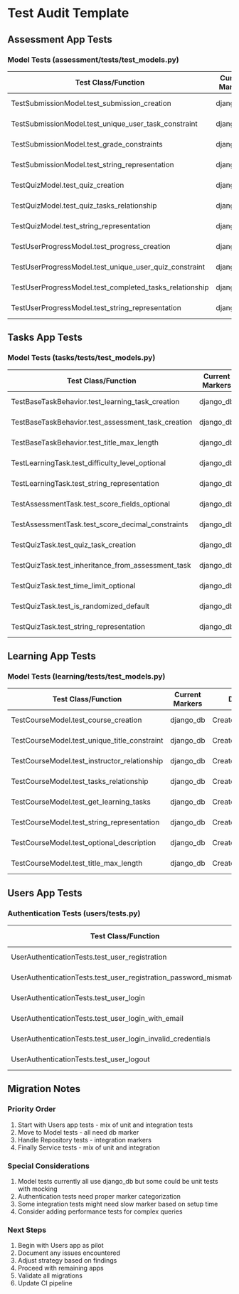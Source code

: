 # Test Audit Template

## Assessment App Tests

### Model Tests (assessment/tests/test_models.py)

| Test Class/Function | Current Markers | DB Usage | Dependencies | Execution Time | Proposed Markers | Migration Status |
|-------------------|----------------|-----------|--------------|----------------|------------------|-----------------|
| TestSubmissionModel.test_submission_creation | django_db | Create/Read | Factory | < 100ms | db | Not Started |
| TestSubmissionModel.test_unique_user_task_constraint | django_db | Create/Validate | Factory | < 100ms | db | Not Started |
| TestSubmissionModel.test_grade_constraints | django_db | Create/Update | Factory | < 100ms | db | Not Started |
| TestSubmissionModel.test_string_representation | django_db | Create/Read | Factory | < 100ms | db | Not Started |
| TestQuizModel.test_quiz_creation | django_db | Create/Read | Factory | < 100ms | db | Not Started |
| TestQuizModel.test_quiz_tasks_relationship | django_db | Create/Update | Factory | < 100ms | db | Not Started |
| TestQuizModel.test_string_representation | django_db | Create/Read | Factory | < 100ms | db | Not Started |
| TestUserProgressModel.test_progress_creation | django_db | Create/Read | Factory | < 100ms | db | Not Started |
| TestUserProgressModel.test_unique_user_quiz_constraint | django_db | Create/Validate | Factory | < 100ms | db | Not Started |
| TestUserProgressModel.test_completed_tasks_relationship | django_db | Create/Update | Factory | < 100ms | db | Not Started |
| TestUserProgressModel.test_string_representation | django_db | Create/Read | Factory | < 100ms | db | Not Started |

## Tasks App Tests

### Model Tests (tasks/tests/test_models.py)

| Test Class/Function | Current Markers | DB Usage | Dependencies | Execution Time | Proposed Markers | Migration Status |
|-------------------|----------------|-----------|--------------|----------------|------------------|-----------------|
| TestBaseTaskBehavior.test_learning_task_creation | django_db | Create/Read | None | < 100ms | db | Not Started |
| TestBaseTaskBehavior.test_assessment_task_creation | django_db | Create/Read | None | < 100ms | db | Not Started |
| TestBaseTaskBehavior.test_title_max_length | django_db | Create/Validate | None | < 100ms | db | Not Started |
| TestLearningTask.test_difficulty_level_optional | django_db | Create/Validate | None | < 100ms | db | Not Started |
| TestLearningTask.test_string_representation | django_db | Create/Read | None | < 100ms | db | Not Started |
| TestAssessmentTask.test_score_fields_optional | django_db | Create/Validate | None | < 100ms | db | Not Started |
| TestAssessmentTask.test_score_decimal_constraints | django_db | Create/Validate | None | < 100ms | db | Not Started |
| TestQuizTask.test_quiz_task_creation | django_db | Create/Read | Factory | < 100ms | db | Not Started |
| TestQuizTask.test_inheritance_from_assessment_task | django_db | Create/Read | Factory | < 100ms | db | Not Started |
| TestQuizTask.test_time_limit_optional | django_db | Create/Validate | None | < 100ms | db | Not Started |
| TestQuizTask.test_is_randomized_default | django_db | Create/Read | None | < 100ms | db | Not Started |
| TestQuizTask.test_string_representation | django_db | Create/Read | None | < 100ms | db | Not Started |

## Learning App Tests

### Model Tests (learning/tests/test_models.py)

| Test Class/Function | Current Markers | DB Usage | Dependencies | Execution Time | Proposed Markers | Migration Status |
|-------------------|----------------|-----------|--------------|----------------|------------------|-----------------|
| TestCourseModel.test_course_creation | django_db | Create/Read | Factory | < 100ms | db | Not Started |
| TestCourseModel.test_unique_title_constraint | django_db | Create/Validate | Factory | < 100ms | db | Not Started |
| TestCourseModel.test_instructor_relationship | django_db | Create/Read/Delete | Factory | < 100ms | db | Not Started |
| TestCourseModel.test_tasks_relationship | django_db | Create/Update | Factory | < 100ms | db | Not Started |
| TestCourseModel.test_get_learning_tasks | django_db | Create/Read | Factory | < 100ms | db | Not Started |
| TestCourseModel.test_string_representation | django_db | Create/Read | Factory | < 100ms | db | Not Started |
| TestCourseModel.test_optional_description | django_db | Create/Validate | Factory | < 100ms | db | Not Started |
| TestCourseModel.test_title_max_length | django_db | Create/Validate | Factory | < 100ms | db | Not Started |

## Users App Tests

### Authentication Tests (users/tests.py)

| Test Class/Function | Current Markers | DB Usage | Dependencies | Execution Time | Proposed Markers | Migration Status |
|-------------------|----------------|-----------|--------------|----------------|------------------|-----------------|
| UserAuthenticationTests.test_user_registration | None | Create/Read | None | < 100ms | integration | Not Started |
| UserAuthenticationTests.test_user_registration_password_mismatch | None | None | None | < 100ms | unit | Not Started |
| UserAuthenticationTests.test_user_login | None | Read | None | < 100ms | integration | Not Started |
| UserAuthenticationTests.test_user_login_with_email | None | Read | None | < 100ms | integration | Not Started |
| UserAuthenticationTests.test_user_login_invalid_credentials | None | Read | None | < 100ms | integration | Not Started |
| UserAuthenticationTests.test_user_logout | None | Read | None | < 100ms | integration | Not Started |

## Migration Notes

### Priority Order
1. Start with Users app tests - mix of unit and integration tests
2. Move to Model tests - all need db marker
3. Handle Repository tests - integration markers
4. Finally Service tests - mix of unit and integration

### Special Considerations
1. Model tests currently all use django_db but some could be unit tests with mocking
2. Authentication tests need proper marker categorization
3. Some integration tests might need slow marker based on setup time
4. Consider adding performance tests for complex queries

### Next Steps
1. Begin with Users app as pilot
2. Document any issues encountered
3. Adjust strategy based on findings
4. Proceed with remaining apps
5. Validate all migrations
6. Update CI pipeline